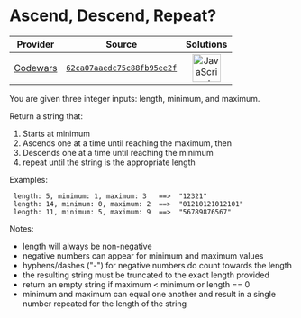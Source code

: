 [_metadata_:generated]: - "true"

# Ascend, Descend, Repeat?

<!-- INFO TABLE BEGIN -->

| Provider                                        | Source                                                                               | Solutions                                                                                                                                                    |
| :---------------------------------------------: | :----------------------------------------------------------------------------------: | :----------------------------------------------------------------------------------------------------------------------------------------------------------: |
| [Codewars](../../../docs/providers/Codewars.md) | [`62ca07aaedc75c88fb95ee2f`](https://www.codewars.com/kata/62ca07aaedc75c88fb95ee2f) | [<img src="https://res.cloudinary.com/rascaltwo/image/upload/v1631924076/javascript_ehszr7.svg" alt="JavaScript" title="JavaScript" width="50" />](solve.js) |

<!-- INFO TABLE END -->

You are given three integer inputs: length, minimum, and maximum.

Return a string that:
1. Starts at minimum
2. Ascends one at a time until reaching the maximum, then
3. Descends one at a time until reaching the minimum
4. repeat until the string is the appropriate length

Examples:

```
 length: 5, minimum: 1, maximum: 3   ==>  "12321"
 length: 14, minimum: 0, maximum: 2  ==>  "01210121012101"
 length: 11, minimum: 5, maximum: 9  ==>  "56789876567"
```
Notes:
- length will always be non-negative
- negative numbers can appear for minimum and maximum values
- hyphens/dashes ("-") for negative numbers do count towards the length
- the resulting string must be truncated to the exact length provided
- return an empty string if maximum < minimum or length == 0
- minimum and maximum can equal one another and result in a single number repeated for the length of the string

